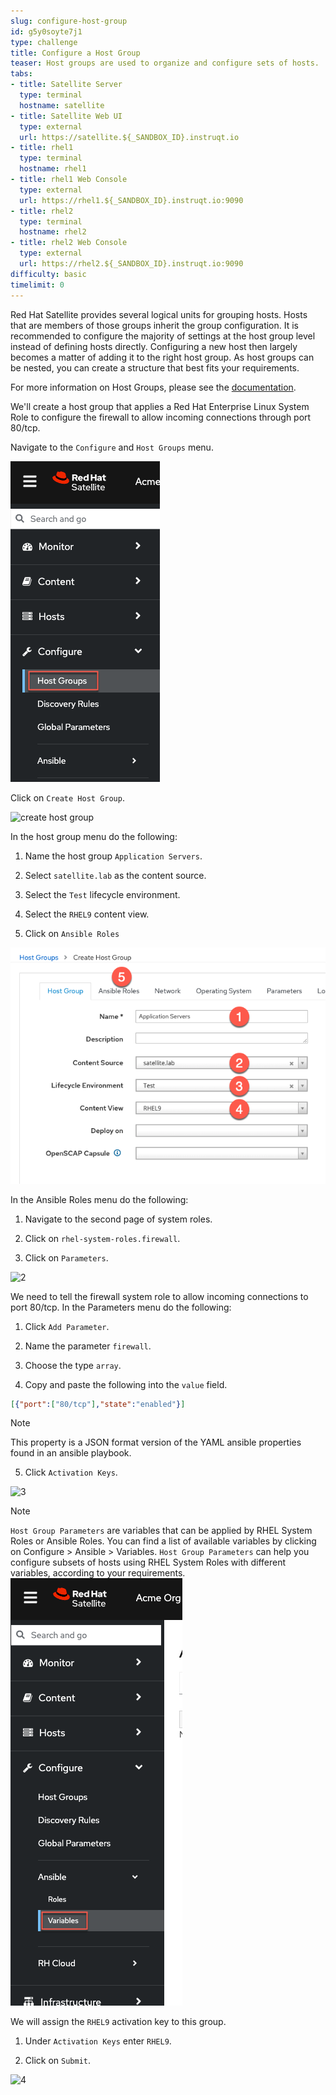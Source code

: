 ```yaml
---
slug: configure-host-group
id: g5y0soyte7j1
type: challenge
title: Configure a Host Group
teaser: Host groups are used to organize and configure sets of hosts.
tabs:
- title: Satellite Server
  type: terminal
  hostname: satellite
- title: Satellite Web UI
  type: external
  url: https://satellite.${_SANDBOX_ID}.instruqt.io
- title: rhel1
  type: terminal
  hostname: rhel1
- title: rhel1 Web Console
  type: external
  url: https://rhel1.${_SANDBOX_ID}.instruqt.io:9090
- title: rhel2
  type: terminal
  hostname: rhel2
- title: rhel2 Web Console
  type: external
  url: https://rhel2.${_SANDBOX_ID}.instruqt.io:9090
difficulty: basic
timelimit: 0
---
```

<!-- markdownlint-disable MD033 MD029-->

Red Hat Satellite provides several logical units for grouping hosts. Hosts that are members of those groups inherit the group configuration. It is recommended to configure the majority of settings at the host group level instead of defining hosts directly. Configuring a new host then largely becomes a matter of adding it to the right host group. As host groups can be nested, you can create a structure that best fits your requirements.

For more information on Host Groups, please see the [documentation](https://access.redhat.com/documentation/en-us/red_hat_satellite/6.15/html/overview_concepts_and_deployment_considerations/chap-architecture_guide-host_grouping_concepts).

We'll create a host group that applies a Red Hat Enterprise Linux System Role to configure the firewall to allow incoming connections through port 80/tcp.

Navigate to the `Configure` and `Host Groups` menu.

![host groups menu](../assets/menuhostgroups.png)

Click on `Create Host Group`.

![create host group](../assets/createhostgroupbutton.png)

In the host group menu do the following:

1) Name the host group `Application Servers`.

2) Select `satellite.lab` as the content source.

3) Select the `Test` lifecycle environment.

4) Select the `RHEL9` content view.

5) Click on `Ansible Roles`

![1](../assets/createhostgroup-new-1.png)

In the Ansible Roles menu do the following:

1) Navigate to the second page of system roles.

2) Click on `rhel-system-roles.firewall`.

3) Click on `Parameters`.

![2](../assets/createhostgroup2.png)

We need to tell the firewall system role to allow incoming connections to port 80/tcp.
In the Parameters menu do the following:

1) Click `Add Parameter`.

2) Name the parameter `firewall`.

3) Choose the type `array`.

4) Copy and paste the following into the `value` field.

```json
[{"port":["80/tcp"],"state":"enabled"}]
```

>[!NOTE]
>This property is a JSON format version of the YAML ansible properties found in an ansible playbook.

5) Click `Activation Keys`.

![3](../assets/createhostgroup3.png)

>[!NOTE]
>`Host Group Parameters` are variables that can be applied by RHEL System Roles or Ansible Roles. You can find a list of available variables by clicking on Configure > Ansible > Variables. `Host Group Parameters` can help you configure subsets of hosts using RHEL System Roles with different variables, according to your requirements.
>![variables](../assets/variables.png)

We will assign the `RHEL9` activation key to this group.

1) Under `Activation Keys` enter `RHEL9`.

2) Click on `Submit`.

![4](../assets/createhostgroup4.png)
